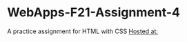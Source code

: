 # WebApps-F21-Assignment-4
A practice assignment for HTML with CSS
[Hosted at:](https://44-563-webapps-f21.github.io/webapps-f21-assignment-4-adarsh-m/play.html)